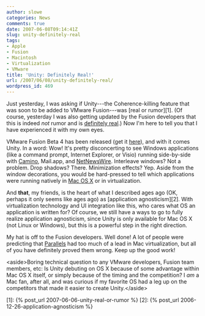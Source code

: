 ```yaml
---
author: slowe
categories: News
comments: true
date: 2007-06-08T09:14:41Z
slug: unity-definitely-real
tags:
- Apple
- Fusion
- Macintosh
- Virtualization
- VMware
title: 'Unity: Definitely Real!'
url: /2007/06/08/unity-definitely-real/
wordpress_id: 469
---
```


Just yesterday, I was asking if Unity---the Coherence-killing feature that was soon to be added to VMware Fusion---was [real or rumor][1]. (Of course, yesterday I was also getting updated by the Fusion developers that this is indeed _not_ rumor and is [definitely real](http://compfusion.blogspot.com/2007/06/leapfrogged.html).) Now I'm here to tell you that I have experienced it with my own eyes.

VMware Fusion Beta 4 has been released (get it [here](http://www.vmware.com/mac/)), and with it comes Unity. In a word: Wow! It's pretty disconcerting to see Windows applications (like a command prompt, Internet Explorer, or Visio) running side-by-side with [Camino](http://www.caminobrowser.org/), Mail.app, and [NetNewsWire](http://www.newsgator.com/Individuals/NetNewsWire/). Interleave windows? Not a problem. Drop shadows? There. Minimization effects? Yep. Aside from the window decorations, you would be hard-pressed to tell which applications were running natively in [Mac OS X](http://www.apple.com/macosx/) or in virtualization.

And **that**, my friends, is the heart of what I described ages ago (OK, perhaps it only seems like ages ago) as [application agnosticism][2]. With virtualization technology and UI integration like this, who cares what OS an application is written for? Of course, we still have a ways to go to fully realize application agnosticism, since Unity is only available for Mac OS X (not Linux or Windows), but this is a powerful step in the right direction.

My hat is off to the Fusion developers. Well done! A lot of people were predicting that [Parallels](http://www.parallels.com/) had too much of a lead in Mac virtualization, but all of you have definitely proved them wrong. Keep up the good work!

&lt;aside&gt;Boring technical question to any VMware developers, Fusion team members, etc: Is Unity debuting on OS X because of some advantage within Mac OS X itself, or simply because of the timing and the competition? I _am_ a Mac fan, after all, and was curious if my favorite OS had a leg up on the competitors that made it easier to create Unity.&lt;/aside&gt;

[1]: {% post_url 2007-06-06-unity-real-or-rumor %}
[2]: {% post_url 2006-12-26-application-agnosticism %}
